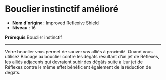 # Bouclier instinctif amélioré

 * **Nom d'origine** : Improved Reflexive Shield
 * **Niveau** : 16


<p><strong>Prérequis</strong> Bouclier instinctif</p>
<hr>
<p>Votre bouclier vous permet de sauver vos alliés à proximité. Quand vous utilisez Blocage au bouclier contre les dégâts résultant d’un jet de Réflexes, les alliés adjacents qui devraient subir des dégâts suite à leur jet de Réflexes contre le même effet bénéficient également de la réduction de dégâts.</p>